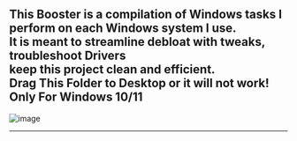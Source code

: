 This Booster is a compilation of Windows tasks I perform on each Windows system I use.           
It is meant to streamline debloat with tweaks, troubleshoot Drivers                       
keep this project clean and efficient.                                  
Drag This Folder to Desktop or it will not work!
Only For Windows 10/11
---------------------------------------------------------------------------------------
![image](https://github.com/adasjusk/winboost/assets/100019532/59bd1d70-cc34-41a4-9c22-e3bf8afb2763)


---------------------------------------------------
